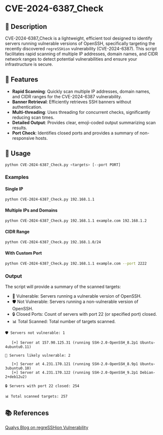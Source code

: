 # CVE-2024-6387_Check

## 📜 Description

CVE-2024-6387_Check is a lightweight, efficient tool designed to identify servers running vulnerable versions of OpenSSH, specifically targeting the recently discovered `regreSSHion` vulnerability (CVE-2024-6387). This script facilitates rapid scanning of multiple IP addresses, domain names, and CIDR network ranges to detect potential vulnerabilities and ensure your infrastructure is secure.

## 🌟 Features

- **Rapid Scanning**: Quickly scan multiple IP addresses, domain names, and CIDR ranges for the CVE-2024-6387 vulnerability.
- **Banner Retrieval**: Efficiently retrieves SSH banners without authentication.
- **Multi-threading**: Uses threading for concurrent checks, significantly reducing scan times.
- **Detailed Output**: Provides clear, emoji-coded output summarizing scan results.
- **Port Check**: Identifies closed ports and provides a summary of non-responsive hosts.

## 🚀 Usage

```bash
python CVE-2024-6387_Check.py <targets> [--port PORT]
```

### Examples

#### Single IP

```bash
python CVE-2024-6387_Check.py 192.168.1.1
```

#### Multiple IPs and Domains

```bash
python CVE-2024-6387_Check.py 192.168.1.1 example.com 192.168.1.2
```

#### CIDR Range

```bash
python CVE-2024-6387_Check.py 192.168.1.0/24
```

#### With Custom Port

```bash
python CVE-2024-6387_Check.py 192.168.1.1 example.com --port 2222
```

### Output

The script will provide a summary of the scanned targets:

* 🚨 Vulnerable: Servers running a vulnerable version of OpenSSH.
* 🛡️ Not Vulnerable: Servers running a non-vulnerable version of OpenSSH.
* 🔒 Closed Ports: Count of servers with port 22 (or specified port) closed.
* 📊 Total Scanned: Total number of targets scanned.

```text
🛡️ Servers not vulnerable: 1

   [+] Server at 157.90.125.31 (running SSH-2.0-OpenSSH_8.2p1 Ubuntu-4ubuntu0.11)

🚨 Servers likely vulnerable: 2

   [+] Server at 4.231.170.121 (running SSH-2.0-OpenSSH_8.9p1 Ubuntu-3ubuntu0.10)
   [+] Server at 4.231.170.122 (running SSH-2.0-OpenSSH_9.2p1 Debian-2+deb12u2)

🔒 Servers with port 22 closed: 254

📊 Total scanned targets: 257
```

## 📚 References
[Qualys Blog on regreSSHion Vulnerability](https://blog.qualys.com/vulnerabilities-threat-research/2024/07/01/regresshion-remote-unauthenticated-code-execution-vulnerability-in-openssh-server)